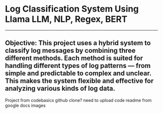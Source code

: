 # Log Classification System Using Llama LLM, NLP, Regex, BERT
---
**Objective: This project uses a hybrid system to classify log messages by combining three different methods. Each method is suited for handling different types of log patterns — from simple and predictable to complex and unclear. This makes the system flexible and effective for analyzing various kinds of log data.**
---
Project from codebasics
github clone?
need to upload code
readme from google docs
images
